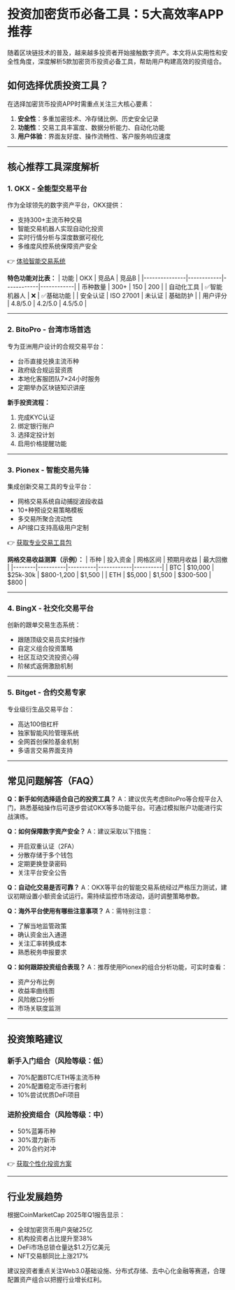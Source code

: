 # 投资加密货币必备工具：5大高效率APP推荐

随着区块链技术的普及，越来越多投资者开始接触数字资产。本文将从实用性和安全性角度，深度解析5款加密货币投资必备工具，帮助用户构建高效的投资组合。

## 如何选择优质投资工具？
在选择加密货币投资APP时需重点关注三大核心要素：
1. **安全性**：多重加密技术、冷存储比例、历史安全记录
2. **功能性**：交易工具丰富度、数据分析能力、自动化功能
3. **用户体验**：界面友好度、操作流畅性、客户服务响应速度

---

## 核心推荐工具深度解析

### 1. OKX - 全能型交易平台
作为全球领先的数字资产平台，OKX提供：
- 支持300+主流币种交易
- 智能交易机器人实现自动化投资
- 实时行情分析与深度数据可视化
- 多维度风控系统保障资产安全

👉 [体验智能交易系统](https://bit.ly/okx_welcome)

**特色功能对比表：**
| 功能          | OKX        | 竞品A      | 竞品B      |
|---------------|------------|------------|------------|
| 币种数量      | 300+       | 150        | 200        |
| 自动化工具    | ✅智能机器人 | ❌          | ✅基础功能 |
| 安全认证      | ISO 27001  | 未认证     | 基础防护   |
| 用户评分      | 4.8/5.0    | 4.2/5.0    | 4.5/5.0    |

---

### 2. BitoPro - 台湾市场首选
专为亚洲用户设计的合规交易平台：
- 台币直接兑换主流币种
- 政府级合规运营资质
- 本地化客服团队7×24小时服务
- 定期举办区块链知识讲座

**新手投资流程：**
1. 完成KYC认证
2. 绑定银行账户
3. 选择定投计划
4. 启用价格提醒功能

---

### 3. Pionex - 智能交易先锋
集成创新交易工具的专业平台：
- 网格交易系统自动捕捉波段收益
- 10+种预设交易策略模板
- 多交易所聚合流动性
- API接口支持高级用户定制

👉 [获取专业交易工具包](https://bit.ly/okx_welcome)

**网格交易收益测算（示例）：**
| 币种   | 投入资金 | 网格区间 | 预期月收益 | 最大回撤 |
|--------|----------|----------|------------|----------|
| BTC    | $10,000  | $25k-30k | $800-1,200 | $1,500   |
| ETH    | $5,000   | $1,500   | $300-500   | $800     |

---

### 4. BingX - 社交化交易平台
创新的跟单交易生态系统：
- 跟随顶级交易员实时操作
- 自定义组合投资策略
- 社区互动交流投资心得
- 阶梯式返佣激励机制

---

### 5. Bitget - 合约交易专家
专业级衍生品交易平台：
- 高达100倍杠杆
- 独家智能风险管理系统
- 全网首创保险基金机制
- 多语言交易界面支持

---

## 常见问题解答（FAQ）

**Q：新手如何选择适合自己的投资工具？**
A：建议优先考虑BitoPro等合规平台入门，熟悉基础操作后可逐步尝试OKX等多功能平台。可通过模拟账户功能进行实战演练。

**Q：如何保障数字资产安全？**
A：建议采取以下措施：
- 开启双重认证（2FA）
- 分散存储于多个钱包
- 定期更换登录密码
- 关注平台安全公告

**Q：自动化交易是否可靠？**
A：OKX等平台的智能交易系统经过严格压力测试，建议初期设置小额资金试运行。需持续监控市场波动，适时调整策略参数。

**Q：海外平台使用有哪些注意事项？**
A：需特别注意：
- 了解当地监管政策
- 确认资金出入通道
- 关注汇率转换成本
- 熟悉税务申报要求

**Q：如何跟踪投资组合表现？**
A：推荐使用Pionex的组合分析功能，可实时查看：
- 资产分布比例
- 收益率曲线图
- 风险敞口分析
- 市场关联度监测

---

## 投资策略建议

### 新手入门组合（风险等级：低）
- 70%配置BTC/ETH等主流币种
- 20%配置稳定币进行套利
- 10%尝试优质DeFi项目

### 进阶投资组合（风险等级：中）
- 50%蓝筹币种
- 30%潜力新币
- 20%合约对冲

👉 [获取个性化投资方案](https://bit.ly/okx_welcome)

---

## 行业发展趋势
根据CoinMarketCap 2025年Q1报告显示：
- 全球加密货币用户突破25亿
- 机构投资者占比提升至38%
- DeFi市场总锁仓量达$1.2万亿美元
- NFT交易额同比上涨217%

建议投资者重点关注Web3.0基础设施、分布式存储、去中心化金融等赛道，合理配置资产组合以把握行业增长红利。
